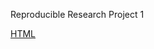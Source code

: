 Reproducible Research Project 1

<a href="https://dongjuncho.github.io/Reproducible_Research_PA1/PA1_template.html">HTML

